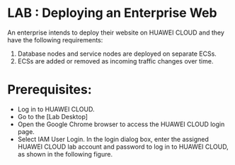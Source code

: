 # LAB : Deploying an Enterprise Web

An enterprise intends to deploy their website on HUAWEI CLOUD and they have the following requirements:

1. Database nodes and service nodes are deployed on separate ECSs.
2. ECSs are added or removed as incoming traffic changes over time.

# Prerequisites: 
- Log in to HUAWEI CLOUD.
- Go to the [Lab Desktop]
- Open the Google Chrome browser to access the HUAWEI CLOUD login page. 
- Select IAM User Login. In the login dialog box, enter the assigned HUAWEI CLOUD lab account and password to log in to HUAWEI CLOUD, as shown in the following figure.
